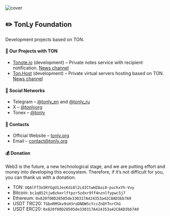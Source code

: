 ![cover](https://github.com/thecoingather/.github/blob/main/cover-dark.png)

## :pencil2: TonLy Foundation

Development projects based on TON.

#### :gem: Our Projects with TON

- [Tonote.io](https://tonote.io) (development) – Private notes service with recipient notification. [News channel](https://t.me/tonote_news)
- [Ton.Host](https://ton.host) (development) – Private virtual servers hosting based on TON. [News channel](https://t.me/tonhost_news)

#### :link: Social Networks

- Telegram – [@tonly_en](https://t.me/tonly_en) and [@tonly_ru](https://t.me/tonly_ru)
- X – [@tonlyorg](https://twitter.com/tonlyorg)
- Tonex – [@tonly](https://tonex.app/@tonly?ref=fted)

#### :link: Contacts

- Official Website – [tonly.org](https://tonly.org?utm_source=github)
- Email – [contact@tonly.org](mailto:contact@tonly.org)

#### :moneybag: Donation

Web3 is the future, a new technological stage, and we are putting effort and money into developing this ecosystem. 
Therefore, if it’s not difficult for you, you can thank us with a donation.

- TON: `UQAlFT3o5RYGgU1JesKdi0l2L4ICtwHZAai0-puchxYh-Vvy`
- Bitcoin: `bc1q852tjw0zkerlftpzr5zdxr9ff4nznlfypwc5j7`
- Ethereum: `0x820f00D28505de330317A424353a42C8AD3bb7A9`
- USDT TRC20: `TGboRMSkv9sH3roDNDW5cYccZnQYTnrChG`
- USDT ERC20: `0x820f00D28505de330317A424353a42C8AD3bb7A9`
